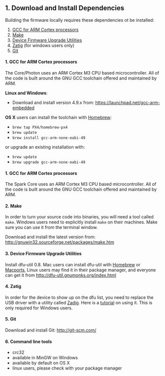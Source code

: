 ## 1. Download and Install Dependencies 

Building the firmware locally requires these dependencies ot be installed:

1. [GCC for ARM Cortex processors](#1-gcc-for-arm-cortex-processors)
2. [Make](#2-make)
3. [Device Firmware Upgrade Utilities](#3-device-firmware-upgrade-utilities)
4. [Zatig](#4-zatig) (for windows users only)
5. [Git](#5-git)


#### 1. GCC for ARM Cortex processors
The Core/Photon uses an ARM Cortex M3 CPU based microcontroller. All of the code is built around the GNU GCC toolchain offered and maintained by ARM.  

**Linux and Windows**:
- Download and install version 4.9.x from: https://launchpad.net/gcc-arm-embedded

**OS X** users can install the toolchain with [Homebrew](http://brew.sh/):
- `brew tap PX4/homebrew-px4`
- `brew update`
- `brew install gcc-arm-none-eabi-49`

or upgrade an existing installation with:
- `brew update`
- `brew upgrade gcc-arm-none-eabi-49`

#### 1. GCC for ARM Cortex processors
The Spark Core uses an ARM Cortex M3 CPU based microcontroller. All of the code is built around the GNU GCC toolchain offered and maintained by ARM.

#### 2. Make 
In order to turn your source code into binaries, you will need a tool called `make`. Windows users need to explicitly install `make` on their machines. Make sure you can use it from the terminal window.

Download and install the latest version from: http://gnuwin32.sourceforge.net/packages/make.htm

#### 3. Device Firmware Upgrade Utilities
Install dfu-util 0.8. Mac users can install dfu-util with [Homebrew](http://brew.sh/) or [Macports](http://www.macports.org), Linux users may find it in their package manager, and everyone can get it from http://dfu-util.gnumonks.org/index.html

#### 4. Zatig
In order for the device to show up on the dfu list, you need to replace the USB driver with a utility called [Zadig](http://zadig.akeo.ie/). Here is a [tutorial](https://community.spark.io/t/tutorial-installing-dfu-driver-on-windows/3518) on using it. This is only required for Windows users.

#### 5. Git

Download and install Git: http://git-scm.com/

#### 6. Command line tools

- crc32
 - available in MinGW on Windows 
 - available by default on OS X
 - linux users, please check with your package manager


